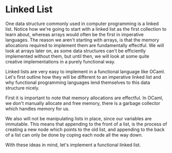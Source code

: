 # Linked List

One data structure commonly used in computer programming is a linked list. Notice how we're going to start with a linked list as the first collection to learn about, whereas arrays would often be the first in imperative languages. The reason we aren't starting with arrays, is that the memory allocations required to implement them are fundamentally effectful. We will look at arrays later on, as some data structures can't be efficiently implemented without them, but until then, we will look at some quite creative implementations in a purely functional way.

Linked lists are very easy to implement in a functional language like OCaml. Let's first outline how they will be different to an imperative linked list and why functional programming languages lend themselves to this data structure nicely.

First it is important to note that memory allocations are effectful. In OCaml, we don't manually allocate and free memory, there is a garbage collector which handles memory for us.

We also will not be manipulating lists in place, since our variables are immutable. This means that appending to the front of a list, is the process of creating a new node which points to the old list, and appending to the back of a list can only be done by coping each node all the way down.

With these ideas in mind, let's implement a functional linked list.
